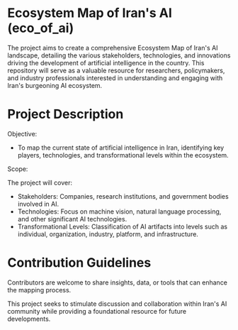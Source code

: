 # Ecosystem Map of Iran's AI (eco_of_ai)
The project aims to create a comprehensive Ecosystem Map of Iran's AI landscape, detailing the various stakeholders, technologies, and innovations driving the development of artificial intelligence in the country. This repository will serve as a valuable resource for researchers, policymakers, and industry professionals interested in understanding and engaging with Iran's burgeoning AI ecosystem. 

# Project Description
Objective: 

- To map the current state of artificial intelligence in Iran, identifying key players, technologies, and transformational levels within the ecosystem.
    
Scope:

The project will cover:

- Stakeholders: Companies, research institutions, and government bodies involved in AI.
- Technologies: Focus on machine vision, natural language processing, and other significant AI technologies.      
- Transformational Levels: Classification of AI artifacts into levels such as individual, organization, industry, platform, and infrastructure.

# Contribution Guidelines
Contributors are welcome to share insights, data, or tools that can enhance the mapping process.

This project seeks to stimulate discussion and collaboration within Iran's AI community while providing a foundational resource for future developments.
